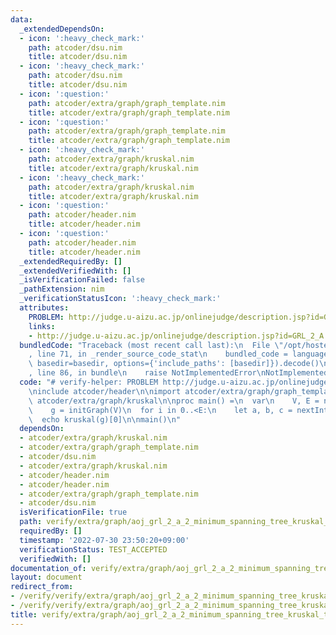 ```yaml
---
data:
  _extendedDependsOn:
  - icon: ':heavy_check_mark:'
    path: atcoder/dsu.nim
    title: atcoder/dsu.nim
  - icon: ':heavy_check_mark:'
    path: atcoder/dsu.nim
    title: atcoder/dsu.nim
  - icon: ':question:'
    path: atcoder/extra/graph/graph_template.nim
    title: atcoder/extra/graph/graph_template.nim
  - icon: ':question:'
    path: atcoder/extra/graph/graph_template.nim
    title: atcoder/extra/graph/graph_template.nim
  - icon: ':heavy_check_mark:'
    path: atcoder/extra/graph/kruskal.nim
    title: atcoder/extra/graph/kruskal.nim
  - icon: ':heavy_check_mark:'
    path: atcoder/extra/graph/kruskal.nim
    title: atcoder/extra/graph/kruskal.nim
  - icon: ':question:'
    path: atcoder/header.nim
    title: atcoder/header.nim
  - icon: ':question:'
    path: atcoder/header.nim
    title: atcoder/header.nim
  _extendedRequiredBy: []
  _extendedVerifiedWith: []
  _isVerificationFailed: false
  _pathExtension: nim
  _verificationStatusIcon: ':heavy_check_mark:'
  attributes:
    PROBLEM: http://judge.u-aizu.ac.jp/onlinejudge/description.jsp?id=GRL_2_A
    links:
    - http://judge.u-aizu.ac.jp/onlinejudge/description.jsp?id=GRL_2_A
  bundledCode: "Traceback (most recent call last):\n  File \"/opt/hostedtoolcache/Python/3.10.6/x64/lib/python3.10/site-packages/onlinejudge_verify/documentation/build.py\"\
    , line 71, in _render_source_code_stat\n    bundled_code = language.bundle(stat.path,\
    \ basedir=basedir, options={'include_paths': [basedir]}).decode()\n  File \"/opt/hostedtoolcache/Python/3.10.6/x64/lib/python3.10/site-packages/onlinejudge_verify/languages/nim.py\"\
    , line 86, in bundle\n    raise NotImplementedError\nNotImplementedError\n"
  code: "# verify-helper: PROBLEM http://judge.u-aizu.ac.jp/onlinejudge/description.jsp?id=GRL_2_A\n\
    \ninclude atcoder/header\n\nimport atcoder/extra/graph/graph_template\nimport\
    \ atcoder/extra/graph/kruskal\n\nproc main() =\n  var\n    V, E = nextInt()\n\
    \    g = initGraph(V)\n  for i in 0..<E:\n    let a, b, c = nextInt()\n    g.addBiEdge(a,b,c)\n\
    \  echo kruskal(g)[0]\n\nmain()\n"
  dependsOn:
  - atcoder/extra/graph/kruskal.nim
  - atcoder/extra/graph/graph_template.nim
  - atcoder/dsu.nim
  - atcoder/extra/graph/kruskal.nim
  - atcoder/header.nim
  - atcoder/header.nim
  - atcoder/extra/graph/graph_template.nim
  - atcoder/dsu.nim
  isVerificationFile: true
  path: verify/extra/graph/aoj_grl_2_a_2_minimum_spanning_tree_kruskal_test.nim
  requiredBy: []
  timestamp: '2022-07-30 23:50:20+09:00'
  verificationStatus: TEST_ACCEPTED
  verifiedWith: []
documentation_of: verify/extra/graph/aoj_grl_2_a_2_minimum_spanning_tree_kruskal_test.nim
layout: document
redirect_from:
- /verify/verify/extra/graph/aoj_grl_2_a_2_minimum_spanning_tree_kruskal_test.nim
- /verify/verify/extra/graph/aoj_grl_2_a_2_minimum_spanning_tree_kruskal_test.nim.html
title: verify/extra/graph/aoj_grl_2_a_2_minimum_spanning_tree_kruskal_test.nim
---
```

